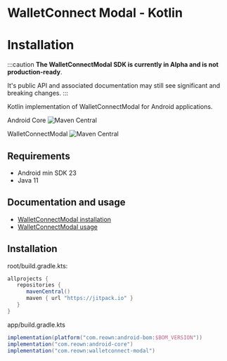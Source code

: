 # **WalletConnect Modal - Kotlin**

# Installation

:::caution
**The WalletConnectModal SDK is currently in Alpha and is not production-ready**.

It's public API and associated documentation may still see significant and breaking changes.
:::

Kotlin implementation of WalletConnectModal for Android applications.

Android Core ![Maven Central](https://img.shields.io/maven-central/v/com.walletconnect/android-core)

WalletConnectModal ![Maven Central](https://img.shields.io/maven-central/v/com.walletconnect/walletconnect-modal)

## Requirements

* Android min SDK 23
* Java 11

## Documentation and usage
* [WalletConnectModal installation](https://docs.walletconnect.com/2.0/android/walletconnectmodal/installation)
* [WalletConnectModal usage](https://docs.walletconnect.com/2.0/android/walletconnectmodal/usage)

## Installation
root/build.gradle.kts:
```gradle
allprojects {
   repositories {
      mavenCentral()
      maven { url "https://jitpack.io" }
   }
}
```

app/build.gradle.kts

```gradle
implementation(platform("com.reown:android-bom:$BOM_VERSION"))
implementation("com.reown:android-core")
implementation("com.reown:walletconnect-modal")
```


